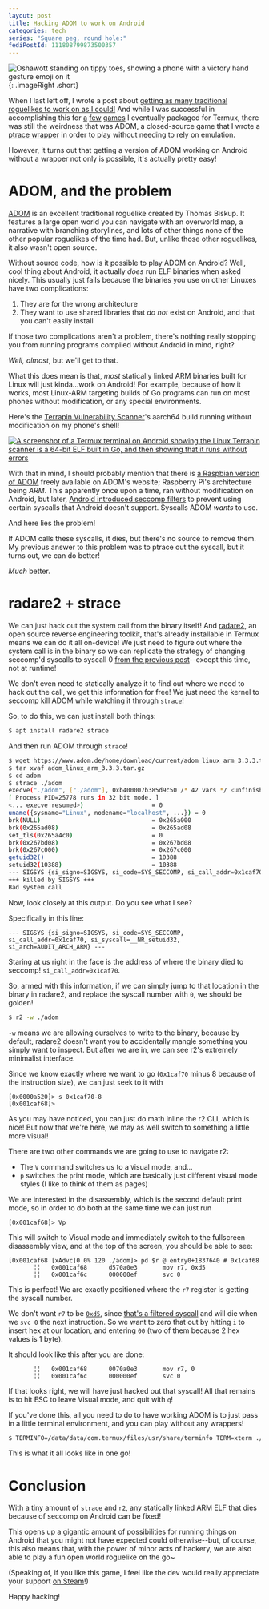 ```yaml
---
layout: post
title: Hacking ADOM to work on Android
categories: tech
series: "Square peg, round hole:"
fediPostId: 111808799873500357
---
```


![Oshawott standing on tippy toes, showing a phone with a victory hand gesture emoji on it](/img/Oshavictory.png  "Success!"){: .imageRight .short}

When I last left off, I wrote a post about [getting as many traditional roguelikes to work on as I could!](/tech/2020/05/29/Roguelikes-in-Termux.html) And while I was successful in accomplishing this for [a](https://github.com/termux/termux-packages/pull/10916) [few](https://github.com/termux/termux-packages/pull/5740) [games](https://github.com/termux/termux-packages/pull/10923) I eventually packaged for Termux, there was still the weirdness that was ADOM, a closed-source game that I wrote a [ptrace wrapper](/tech/2020/05/29/Roguelikes-in-Termux.html#enter-ptrace) in order to play without needing to rely on emulation.

However, it turns out that getting a version of ADOM working on Android without a wrapper not only is possible, it's actually pretty easy!


<!-- more -->

# ADOM, and the problem
[ADOM](https://www.adom.de/home/index.html) is an excellent traditional roguelike created by Thomas Biskup. It features a large open world you can navigate with an overworld map, a narrative with branching storylines, and lots of other things none of the other popular roguelikes of the time had. But, unlike those other roguelikes, it also wasn't open source.

Without source code, how is it possible to play ADOM on Android? Well, cool thing about Android, it actually *does* run ELF binaries when asked nicely. This usually just fails because the binaries you use on other Linuxes have two complications:

1. They are for the wrong architecture
2. They want to use shared libraries that *do not* exist on Android, and that you can't easily install

If those two complications aren't a problem, there's nothing really stopping you from running programs compiled without Android in mind, right?

*Well, almost*, but we'll get to that.

What this does mean is that, *most* statically linked ARM binaries built for Linux will just kinda...work on Android! For example, because of how it works, most Linux-ARM targeting builds of Go programs can run on most phones without modification, or any special environments.

Here's the [Terrapin Vulnerability Scanner](https://github.com/RUB-NDS/Terrapin-Scanner/releases/tag/v1.1.0)'s aarch64 build running without modification on my phone's shell!

[![A screenshot of a Termux terminal on Android showing the Linux Terrapin scanner is a 64-bit ELF built in Go, and then showing that it runs without errors](https://media.chitter.xyz/media_attachments/files/111/699/012/936/463/830/original/5275b34208e10978.png "It runs!")](https://chitter.xyz/@archenoth/111699043164231729)

With that in mind, I should probably mention that there is [a Raspbian version of ADOM](https://www.adom.de/home/downloads.html) freely available on ADOM's website; Raspberry Pi's architecture being *ARM*. This apparently once upon a time, ran without modification on Android, but later, [Android introduced seccomp filters](/tech/2020/05/29/Roguelikes-in-Termux.html#seccomp) to prevent using certain syscalls that Android doesn't support. Syscalls ADOM *wants* to use.

And here lies the problem!

If ADOM calls these syscalls, it dies, but there's no source to remove them. My previous answer to this problem was to ptrace out the syscall, but it turns out, we can do better!

*Much* better.

# radare2 + strace
We can just hack out the system call from the binary itself! And [radare2](https://rada.re/n/), an open source reverse engineering toolkit, that's already installable in Termux means we can do it all on-device! We just need to figure out where the system call is in the binary so we can replicate the strategy of changing seccomp'd syscalls to syscall 0 [from the previous post](/tech/2020/05/29/Roguelikes-in-Termux.html#enter-ptrace)--except this time, not at runtime!

We don't even need to statically analyze it to find out where we need to hack out the call, we get this information for free! We just need the kernel to seccomp kill ADOM while watching it through `strace`!

So, to do this, we can just install both things:

```sh
$ apt install radare2 strace
```

And then run ADOM through `strace`!

```sh
$ wget https://www.adom.de/home/download/current/adom_linux_arm_3.3.3.tar.gz
$ tar xvaf adom_linux_arm_3.3.3.tar.gz
$ cd adom
$ strace ./adom
execve("./adom", ["./adom"], 0xb400007b385d9c50 /* 42 vars */ <unfinished ...>
[ Process PID=25778 runs in 32 bit mode. ]
<... execve resumed>)                   = 0
uname({sysname="Linux", nodename="localhost", ...}) = 0
brk(NULL)                               = 0x265a000
brk(0x265ad08)                          = 0x265ad08
set_tls(0x265a4c0)                      = 0
brk(0x267bd08)                          = 0x267bd08
brk(0x267c000)                          = 0x267c000
getuid32()                              = 10388
setuid32(10388)                         = 10388
--- SIGSYS {si_signo=SIGSYS, si_code=SYS_SECCOMP, si_call_addr=0x1caf70, si_syscall=__NR_setuid32, si_arch=AUDIT_ARCH_ARM} ---
+++ killed by SIGSYS +++
Bad system call
```

Now, look closely at this output. Do you see what I see?

Specifically in this line:

```
--- SIGSYS {si_signo=SIGSYS, si_code=SYS_SECCOMP, si_call_addr=0x1caf70, si_syscall=__NR_setuid32, si_arch=AUDIT_ARCH_ARM} ---
```

Staring at us right in the face is the address of where the binary died to seccomp! `si_call_addr=0x1caf70`.

So, armed with this information, if we can simply jump to that location in the binary in radare2, and replace the syscall number with `0`, we should be golden!

```sh
$ r2 -w ./adom
```

`-w` means we are allowing ourselves to write to the binary, because by default, radare2 doesn't want you to accidentally mangle something you simply want to inspect. But after we are in, we can see r2's extremely minimalist interface.

Since we know exactly where we want to go (`0x1caf70` minus 8 because of the instruction size), we can just `s`eek to it with

```
[0x0000a520]> s 0x1caf70-8
[0x001caf68]>
```

As you may have noticed, you can just do math inline the r2 CLI, which is nice! But now that we're here, we may as well switch to something a little more visual!

There are two other commands we are going to use to navigate r2:
- The `V` command switches us to a `V`isual mode, and...
- `p` switches the `p`rint mode, which are basically just different visual mode styles (I like to think of them as pages)

We are interested in the disassembly, which is the second default print mode, so in order to do both at the same time we can just run

```
[0x001caf68]> Vp
```

This will switch to Visual mode and immediately switch to the fullscreen disassembly view, and at the top of the screen, you should be able to see:

```
[0x001caf68 [xAdvc]0 0% 120 ./adom]> pd $r @ entry0+1837640 # 0x1caf68
       ╎╎   0x001caf68      d570a0e3       mov r7, 0xd5
       ╎╎   0x001caf6c      000000ef       svc 0
```

This is perfect! We are exactly positioned where the `r7` register is getting the syscall number.

We don't want `r7` to be [`0xd5`](https://github.com/torvalds/linux/blob/v4.17/arch/arm/tools/syscall.tbl#L230), since [that's a filtered syscall](https://github.com/aosp-mirror/platform_bionic/blob/2b499046f10487802bfbaaf4429160595d08b22c/libc/SECCOMP_BLACKLIST_APP.TXT#L16) and will die when we `svc 0` the next instruction. So we want to zero that out by hitting `i` to insert hex at our location, and entering `00` (two of them because 2 hex values is 1 byte).

It should look like this after you are done:

```
       ╎╎   0x001caf68      0070a0e3       mov r7, 0
       ╎╎   0x001caf6c      000000ef       svc 0
```

If that looks right, we will have just hacked out that syscall! All that remains is to hit ESC to leave Visual mode, and quit with `q`!

If you've done this, all you need to do to have working ADOM is to just pass in a little terminal environment, and you can play without any wrappers!

```sh
$ TERMINFO=/data/data/com.termux/files/usr/share/terminfo TERM=xterm ./adom
```

This is what it all looks like in one go!

<div class="asciinema">
  <script async id="asciicast-smgPNPEBZU5qYXbzp40ufL7xS" src="https://asciinema.org/a/smgPNPEBZU5qYXbzp40ufL7xS.js"></script>
</div>

# Conclusion
With a tiny amount of `strace` and `r2`, any statically linked ARM ELF that dies because of seccomp on Android can be fixed!

This opens up a gigantic amount of possibilities for running things on Android that you might not have expected could otherwise--but, of course, this also means that, with the power of minor acts of hackery, we are also able to play a fun open world roguelike on the go~

(Speaking of, if you like this game, I feel like the dev would really appreciate your support [on Steam](https://store.steampowered.com/app/333300/ADOM_Ancient_Domains_Of_Mystery/)!)

Happy hacking!
